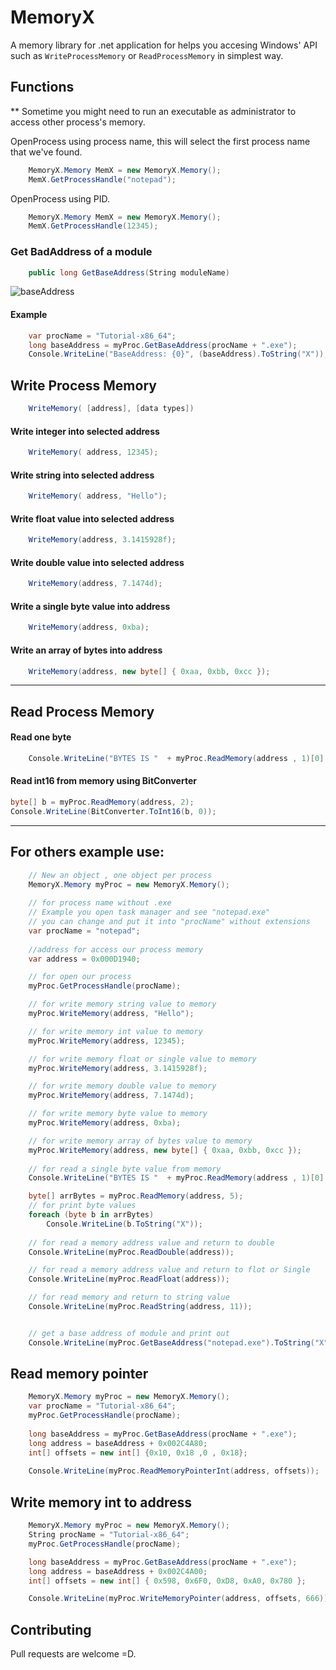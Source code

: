 # MemoryX

A memory library for .net application for helps you accesing Windows' API such as `WriteProcessMemory` or `ReadProcessMemory` in simplest way.

## Functions

** Sometime you might need to run an executable as administrator to access other process's memory.

OpenProcess using process name, this will select the first process name that we've found.

```cs
    MemoryX.Memory MemX = new MemoryX.Memory();
    MemX.GetProcessHandle("notepad");
```

OpenProcess using PID.

```cs
    MemoryX.Memory MemX = new MemoryX.Memory();
    MemX.GetProcessHandle(12345);
```


### Get BadAddress of a module

```cs 
    public long GetBaseAddress(String moduleName)
```

![baseAddress](https://github.com/blackSourcez/MemoryX/raw/master/images/baseAddress.png)


#### Example
```cs
    var procName = "Tutorial-x86_64"; 
    long baseAddress = myProc.GetBaseAddress(procName + ".exe");
    Console.WriteLine("BaseAddress: {0}", (baseAddress).ToString("X")); // BaseAddress: 100000000
```

## Write Process Memory

```cs
    WriteMemory( [address], [data types])
```

#### Write integer into selected address

```cs
    WriteMemory( address, 12345);
```

#### Write string into selected address

```cs
    WriteMemory( address, "Hello");
```

#### Write float value into selected address

```cs
    WriteMemory(address, 3.1415928f);
```

#### Write double value into selected address

```cs
    WriteMemory(address, 7.1474d);
```

#### Write a single byte value into address

```cs
    WriteMemory(address, 0xba);
```

#### Write an array of bytes into address

```cs
    WriteMemory(address, new byte[] { 0xaa, 0xbb, 0xcc });
```

---------


## Read Process Memory


#### Read one byte

```cs
    Console.WriteLine("BYTES IS "  + myProc.ReadMemory(address , 1)[0].ToString("X"));
```

#### Read int16 from memory using BitConverter

```cs
byte[] b = myProc.ReadMemory(address, 2);
Console.WriteLine(BitConverter.ToInt16(b, 0));
```

---

## For others example use:

```csharp
    // New an object , one object per process
    MemoryX.Memory myProc = new MemoryX.Memory();
    
    // for process name without .exe 
    // Example you open task manager and see "notepad.exe" 
    // you can change and put it into "procName" without extensions
    var procName = "notepad"; 
    
    //address for access our process memory
    var address = 0x000D1940;

    // for open our process
    myProc.GetProcessHandle(procName);

    // for write memory string value to memory
    myProc.WriteMemory(address, "Hello");

    // for write memory int value to memory
    myProc.WriteMemory(address, 12345);

    // for write memory float or single value to memory
    myProc.WriteMemory(address, 3.1415928f);

    // for write memory double value to memory
    myProc.WriteMemory(address, 7.1474d);

    // for write memory byte value to memory
    myProc.WriteMemory(address, 0xba);

    // for write memory array of bytes value to memory
    myProc.WriteMemory(address, new byte[] { 0xaa, 0xbb, 0xcc });
    
    // for read a single byte value from memory
    Console.WriteLine("BYTES IS "  + myProc.ReadMemory(address , 1)[0].ToString("X"));

    byte[] arrBytes = myProc.ReadMemory(address, 5);
    // for print byte values
    foreach (byte b in arrBytes)
        Console.WriteLine(b.ToString("X"));
    
    // for read a memory address value and return to double
    Console.WriteLine(myProc.ReadDouble(address));

    // for read a memory address value and return to flot or Single
    Console.WriteLine(myProc.ReadFloat(address));

    // for read memory and return to string value
    Console.WriteLine(myProc.ReadString(address, 11));


    // get a base address of module and print out
    Console.WriteLine(myProc.GetBaseAddress("notepad.exe").ToString("X"));
```

## Read memory pointer
```cs
    MemoryX.Memory myProc = new MemoryX.Memory();
    var procName = "Tutorial-x86_64";
    myProc.GetProcessHandle(procName);
    
    long baseAddress = myProc.GetBaseAddress(procName + ".exe"); 
    long address = baseAddress + 0x002C4A80; 
    int[] offsets = new int[] {0x10, 0x18 ,0 , 0x18}; 
 
    Console.WriteLine(myProc.ReadMemoryPointerInt(address, offsets)); 
```

## Write memory int to address

```cs
    MemoryX.Memory myProc = new MemoryX.Memory();
    String procName = "Tutorial-x86_64";
    myProc.GetProcessHandle(procName);

    long baseAddress = myProc.GetBaseAddress(procName + ".exe");
    long address = baseAddress + 0x002C4A00;
    int[] offsets = new int[] { 0x598, 0x6F0, 0xD8, 0xA0, 0x780 };

    Console.WriteLine(myProc.WriteMemoryPointer(address, offsets, 666));
```

## Contributing

Pull requests are welcome =D.
